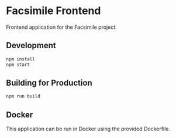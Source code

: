 # Facsimile Frontend

Frontend application for the Facsimile project.

## Development

```bash
npm install
npm start
```

## Building for Production

```bash
npm run build
```

## Docker

This application can be run in Docker using the provided Dockerfile.